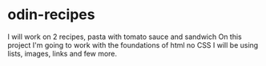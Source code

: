 # odin-recipes
I will work on 2 recipes, pasta with tomato sauce and sandwich
On this project I'm going to work with the foundations of html no CSS
I will be using lists, images, links and few more.